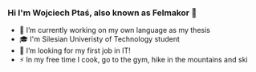 ### Hi I'm Wojciech Ptaś, also known as Felmakor 👋

- 🔭 I’m currently working on my own language as my thesis
- 🎓 I'm Silesian Univeristy of Technology student
- 💼 I’m looking for my first job in IT!
- ⚡ In my free time I cook, go to the gym, hike in the mountains and ski

